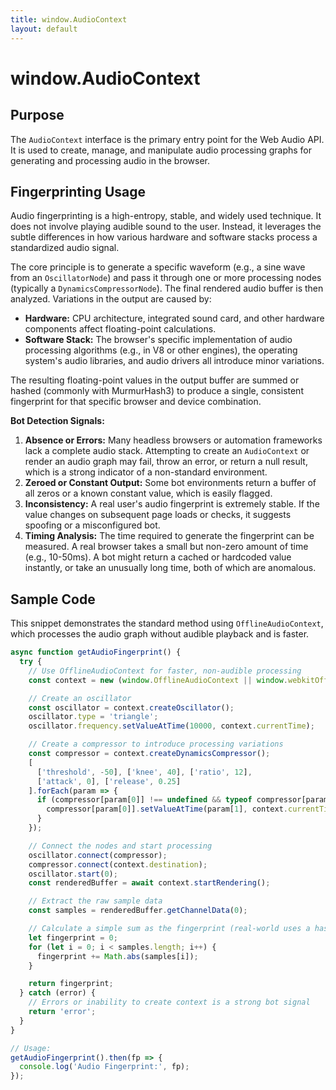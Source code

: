 ```yaml
---
title: window.AudioContext
layout: default
---
```

# window.AudioContext
## Purpose
The `AudioContext` interface is the primary entry point for the Web Audio API. It is used to create, manage, and manipulate audio processing graphs for generating and processing audio in the browser.

## Fingerprinting Usage
Audio fingerprinting is a high-entropy, stable, and widely used technique. It does not involve playing audible sound to the user. Instead, it leverages the subtle differences in how various hardware and software stacks process a standardized audio signal.

The core principle is to generate a specific waveform (e.g., a sine wave from an `OscillatorNode`) and pass it through one or more processing nodes (typically a `DynamicsCompressorNode`). The final rendered audio buffer is then analyzed. Variations in the output are caused by:

*   **Hardware:** CPU architecture, integrated sound card, and other hardware components affect floating-point calculations.
*   **Software Stack:** The browser's specific implementation of audio processing algorithms (e.g., in V8 or other engines), the operating system's audio libraries, and audio drivers all introduce minor variations.

The resulting floating-point values in the output buffer are summed or hashed (commonly with MurmurHash3) to produce a single, consistent fingerprint for that specific browser and device combination.

**Bot Detection Signals:**

1.  **Absence or Errors:** Many headless browsers or automation frameworks lack a complete audio stack. Attempting to create an `AudioContext` or render an audio graph may fail, throw an error, or return a null result, which is a strong indicator of a non-standard environment.
2.  **Zeroed or Constant Output:** Some bot environments return a buffer of all zeros or a known constant value, which is easily flagged.
3.  **Inconsistency:** A real user's audio fingerprint is extremely stable. If the value changes on subsequent page loads or checks, it suggests spoofing or a misconfigured bot.
4.  **Timing Analysis:** The time required to generate the fingerprint can be measured. A real browser takes a small but non-zero amount of time (e.g., 10-50ms). A bot might return a cached or hardcoded value instantly, or take an unusually long time, both of which are anomalous.

## Sample Code
This snippet demonstrates the standard method using `OfflineAudioContext`, which processes the audio graph without audible playback and is faster.

```javascript
async function getAudioFingerprint() {
  try {
    // Use OfflineAudioContext for faster, non-audible processing
    const context = new (window.OfflineAudioContext || window.webkitOfflineAudioContext)(1, 44100, 44100);

    // Create an oscillator
    const oscillator = context.createOscillator();
    oscillator.type = 'triangle';
    oscillator.frequency.setValueAtTime(10000, context.currentTime);

    // Create a compressor to introduce processing variations
    const compressor = context.createDynamicsCompressor();
    [
      ['threshold', -50], ['knee', 40], ['ratio', 12],
      ['attack', 0], ['release', 0.25]
    ].forEach(param => {
      if (compressor[param[0]] !== undefined && typeof compressor[param[0]].setValueAtTime === 'function') {
        compressor[param[0]].setValueAtTime(param[1], context.currentTime);
      }
    });

    // Connect the nodes and start processing
    oscillator.connect(compressor);
    compressor.connect(context.destination);
    oscillator.start(0);
    const renderedBuffer = await context.startRendering();

    // Extract the raw sample data
    const samples = renderedBuffer.getChannelData(0);

    // Calculate a simple sum as the fingerprint (real-world uses a hash like Murmur3)
    let fingerprint = 0;
    for (let i = 0; i < samples.length; i++) {
      fingerprint += Math.abs(samples[i]);
    }

    return fingerprint;
  } catch (error) {
    // Errors or inability to create context is a strong bot signal
    return 'error';
  }
}

// Usage:
getAudioFingerprint().then(fp => {
  console.log('Audio Fingerprint:', fp);
});
```